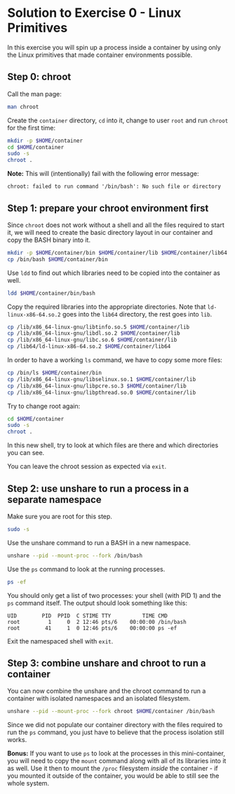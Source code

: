 # Solution to Exercise 0 - Linux Primitives

In this exercise you will spin up a process inside a container by using only the Linux primitives that made container environments possible.

## Step 0: chroot
Call the man page:

```bash
man chroot
```

Create the `container` directory, `cd` into it, change to user `root` and run `chroot` for the first time:

```bash
mkdir -p $HOME/container
cd $HOME/container
sudo -s
chroot .
```

**Note:** This will (intentionally) fail with the following error message:

```bash-output
chroot: failed to run command '/bin/bash': No such file or directory
```


## Step 1: prepare your chroot environment first

Since `chroot` does not work without a shell and all the files required to start it, we will need to create the basic directory layout in our container and copy the BASH binary into it.

```bash
mkdir -p $HOME/container/bin $HOME/container/lib $HOME/container/lib64 $HOME/container/proc
cp /bin/bash $HOME/container/bin
```

Use `ldd` to find out which libraries need to be copied into the container as well.

```bash
ldd $HOME/container/bin/bash
```

Copy the required libraries into the appropriate directories. Note that `ld-linux-x86-64.so.2` goes into the `lib64` directory, the rest goes into `lib`.

```bash
cp /lib/x86_64-linux-gnu/libtinfo.so.5 $HOME/container/lib
cp /lib/x86_64-linux-gnu/libdl.so.2 $HOME/container/lib
cp /lib/x86_64-linux-gnu/libc.so.6 $HOME/container/lib
cp /lib64/ld-linux-x86-64.so.2 $HOME/container/lib64
```

In order to have a working `ls` command, we have to copy some more files:

```bash
cp /bin/ls $HOME/container/bin
cp /lib/x86_64-linux-gnu/libselinux.so.1 $HOME/container/lib
cp /lib/x86_64-linux-gnu/libpcre.so.3 $HOME/container/lib
cp /lib/x86_64-linux-gnu/libpthread.so.0 $HOME/container/lib
```

Try to change root again:

```bash
cd $HOME/container
sudo -s
chroot .
```

In this new shell, try to look at which files are there and which directories you can see.

You can leave the chroot session as expected via `exit`.

## Step 2: use unshare to run a process in a separate namespace

Make sure you are root for this step.

```bash
sudo -s
```

Use the unshare command to run a BASH in a new namespace.

```bash
unshare --pid --mount-proc --fork /bin/bash
```

Use the `ps` command to look at the running processes.

```bash
ps -ef
```

You should only get a list of two processes: your shell (with PID 1) and the `ps` command itself. The output should look something like this:

```bash-output
UID        PID  PPID  C STIME TTY          TIME CMD
root         1     0  2 12:46 pts/6    00:00:00 /bin/bash
root        41     1  0 12:46 pts/6    00:00:00 ps -ef
```

Exit the namespaced shell with `exit`.

## Step 3: combine unshare and chroot to run a container

You can now combine the unshare and the chroot command to run a container with isolated namespaces and an isolated filesystem.

```bash
unshare --pid --mount-proc --fork chroot $HOME/container /bin/bash
```

Since we did not populate our container directory with the files required to run the `ps` command, you just have to believe that the process isolation still works.

**Bonus:** If you want to use `ps` to look at the processes in this mini-container, you will need to copy the `mount` command along with all of its libraries into it as well. Use it then to mount the `/proc` filesystem *inside* the container - if you mounted it outside of the container, you would be able to still see the whole system.
